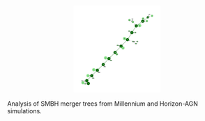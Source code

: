 <p align="center">
  <img src="tree_graph.png" width="200" title="Logo">
</p>

Analysis of SMBH merger trees from Millennium and Horizon-AGN simulations. 
